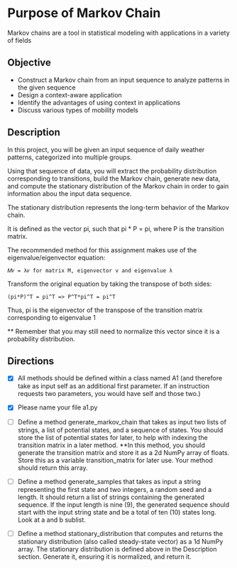 # Purpose of Markov Chain

Markov chains are a tool in statistical modeling with applications in a variety of fields

## Objective

- Construct a Markov chain from an input sequence to analyze patterns in the given sequence
- Design a context-aware application
- Identify the advantages of using context in applications
- Discuss various types of mobility models

## Description

In this project, you will be given an input sequence of daily weather patterns, categorized into multiple groups.

Using that sequence of data, you will extract the probability distribution corresponding to transitions, build the Markov chain, generate new data, and compute the stationary distribution of the Markov chain in order to gain information abou the input data sequence.

The stationary distribution represents the long-term behavior of the Markov chain.

It is defined as the vector pi, such that pi * P = pi, where P is the transition matrix.

The recommended method for this assignment makes use of the eigenvalue/eigenvector equation:

``` 𝑀𝑣 = λ𝑣 for matrix M, eigenvector v and eigenvalue λ ```

Transform the original equation by taking the transpose of both sides:

``` (pi*P)^T = pi^T => P^T*pi^T = pi^T ```

Thus, pi is the eigenvector of the transpose of the transition matrix corresponding to eigenvalue 1

** Remember that you may still need to normalize this vector since it is a probability distribution.

## Directions

- [x] All methods should be defined within a class named A1 (and therefore take as input self as an additional first parameter.  If an instruction requests two parameters, you would have self and those two.)
- [x] Please name your file a1.py
- [ ] Define a method generate_markov_chain that takes as input two lists of strings, a list of potential states, and a sequence of states.  You should store the list of potential states for later, to help with indexing the transition matrix in a later method.  **In this method, you should generate the transition matrix and store it as a 2d NumPy array of floats.  Store this as a variable transition_matrix for later use.  Your method should return this array.
- [ ] Define a method generate_samples that takes as input a string representing the first state and two integers, a random seed and a length.  It should return a list of strings containing the generated sequence.  If the input length is nine (9), the generated sequence should start with the input string state and be a total of ten (10) states long. Look at a and b sublist.
- [ ] Define a method stationary_distribution that computes and returns the stationary distribution (also called steady-state vector) as a 1d NumPy array.  The stationary distribution is defined above in the Description section.  Generate it, ensuring it is normalized, and return it.
      
